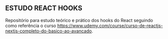 ## ESTUDO REACT HOOKS

Repositório para estudo teórico e prático dos hooks do React seguindo como referência o curso https://www.udemy.com/course/curso-de-reactjs-nextjs-completo-do-basico-ao-avancado.
